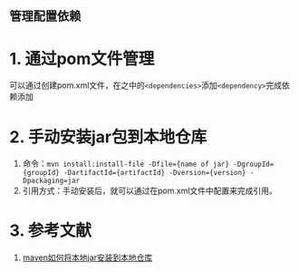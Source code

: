 管理配置依赖
---

# 1. 通过pom文件管理
可以通过创建pom.xml文件，在之中的`<dependencies>`添加`<dependency>`完成依赖添加

# 2. 手动安装jar包到本地仓库
1. 命令：`mvn install:install-file -Dfile={name of jar} -DgroupId={groupId} -DartifactId={artifactId} -Dversion={version} -Dpackaging=jar`
2. 引用方式：手动安装后，就可以通过在pom.xml文件中配置来完成引用。

# 3. 参考文献
1. <a href = "https://blog.csdn.net/u014079773/article/details/60773287">maven如何将本地jar安装到本地仓库</a>